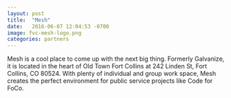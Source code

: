 ```yaml
---
layout: post
title:  "Mesh"
date:   2016-06-07 12:04:53 -0700
image: fvc-mesh-logo.png
categories: partners
---
```


Mesh is a cool place to come up with the next big thing. Formerly Galvanize, it is located in the heart of Old Town Fort Collins at 242 Linden St, Fort Collins, CO 80524. With plenty of individual and group work space, Mesh creates the perfect environment for public service projects like Code for FoCo.
